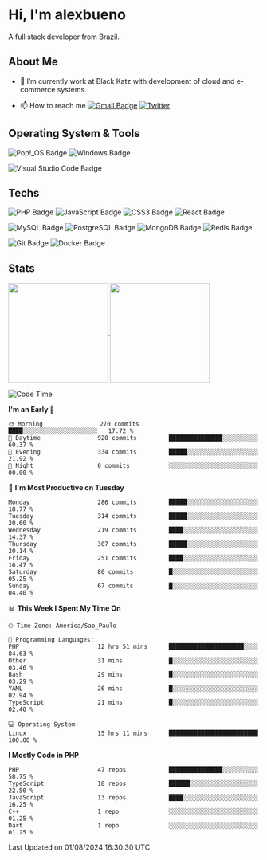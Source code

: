 # Hi, I'm alexbueno

A full stack developer from Brazil.

## About Me

- 🌱 I’m currently work at Black Katz with development of cloud and e-commerce systems.

- 📫 How to reach me [![Gmail Badge](https://img.shields.io/badge/-gmail-c14438?style=for-the-badge&logo=Gmail&logoColor=ffffff)](mailto:alexsandrofbueno@gmail.com) [![Twitter](https://img.shields.io/badge/twitter-1DA1F2.svg?style=for-the-badge&logo=twitter&logoColor=ffffff)](https://twitter.com/Alex_Bueno_7)

## Operating System & Tools

![Pop!_OS Badge](https://img.shields.io/badge/Pop!__OS-48B9C7?logo=popos&logoColor=fff&style=flat)
![Windows Badge](https://img.shields.io/badge/Windows-0078D6?logo=windows&logoColor=fff&style=flat)

![Visual Studio Code Badge](https://img.shields.io/badge/Visual%20Studio%20Code-007ACC?logo=visualstudiocode&logoColor=fff&style=flat)

## Techs

![PHP Badge](https://img.shields.io/badge/PHP-777BB4?logo=php&logoColor=fff&style=flat)
![JavaScript Badge](https://img.shields.io/badge/JavaScript-F7DF1E?logo=javascript&logoColor=000&style=flat)
![CSS3 Badge](https://img.shields.io/badge/CSS3-1572B6?logo=css3&logoColor=fff&style=flat)
![React Badge](https://img.shields.io/badge/React-61DAFB?logo=react&logoColor=000&style=flat)

![MySQL Badge](https://img.shields.io/badge/MySQL-4479A1?logo=mysql&logoColor=fff&style=flat)
![PostgreSQL Badge](https://img.shields.io/badge/PostgreSQL-4169E1?logo=postgresql&logoColor=fff&style=flat)
![MongoDB Badge](https://img.shields.io/badge/MongoDB-47A248?logo=mongodb&logoColor=fff&style=flat)
![Redis Badge](https://img.shields.io/badge/Redis-DC382D?logo=redis&logoColor=fff&style=flat)

![Git Badge](https://img.shields.io/badge/Git-F05032?logo=git&logoColor=fff&style=flat)
![Docker Badge](https://img.shields.io/badge/Docker-2496ED?logo=docker&logoColor=fff&style=flat)


## Stats

<a href="https://github.com/anuraghazra/github-readme-stats">
  <img height=200 align="center" src="https://github-readme-stats.vercel.app/api?username=alexbueno7&theme=dark" />
</a>
<a href="https://github.com/anuraghazra/convoychat">
  <img height=200 align="center" src="https://github-readme-stats.vercel.app/api/top-langs?username=alexbueno7&layout=compact&langs_count=8&card_width=320&theme=dark" />
</a>

<!--START_SECTION:waka-->
![Code Time](http://img.shields.io/badge/Code%20Time-1%2C047%20hrs%2046%20mins-blue)

**I'm an Early 🐤** 

```text
🌞 Morning                270 commits         ████░░░░░░░░░░░░░░░░░░░░░   17.72 % 
🌆 Daytime                920 commits         ███████████████░░░░░░░░░░   60.37 % 
🌃 Evening                334 commits         █████░░░░░░░░░░░░░░░░░░░░   21.92 % 
🌙 Night                  0 commits           ░░░░░░░░░░░░░░░░░░░░░░░░░   00.00 % 
```
📅 **I'm Most Productive on Tuesday** 

```text
Monday                   286 commits         █████░░░░░░░░░░░░░░░░░░░░   18.77 % 
Tuesday                  314 commits         █████░░░░░░░░░░░░░░░░░░░░   20.60 % 
Wednesday                219 commits         ████░░░░░░░░░░░░░░░░░░░░░   14.37 % 
Thursday                 307 commits         █████░░░░░░░░░░░░░░░░░░░░   20.14 % 
Friday                   251 commits         ████░░░░░░░░░░░░░░░░░░░░░   16.47 % 
Saturday                 80 commits          █░░░░░░░░░░░░░░░░░░░░░░░░   05.25 % 
Sunday                   67 commits          █░░░░░░░░░░░░░░░░░░░░░░░░   04.40 % 
```


📊 **This Week I Spent My Time On** 

```text
🕑︎ Time Zone: America/Sao_Paulo

💬 Programming Languages: 
PHP                      12 hrs 51 mins      █████████████████████░░░░   84.63 % 
Other                    31 mins             █░░░░░░░░░░░░░░░░░░░░░░░░   03.46 % 
Bash                     29 mins             █░░░░░░░░░░░░░░░░░░░░░░░░   03.29 % 
YAML                     26 mins             █░░░░░░░░░░░░░░░░░░░░░░░░   02.94 % 
TypeScript               21 mins             █░░░░░░░░░░░░░░░░░░░░░░░░   02.40 % 

💻 Operating System: 
Linux                    15 hrs 11 mins      █████████████████████████   100.00 % 
```

**I Mostly Code in PHP** 

```text
PHP                      47 repos            ███████████████░░░░░░░░░░   58.75 % 
TypeScript               18 repos            ██████░░░░░░░░░░░░░░░░░░░   22.50 % 
JavaScript               13 repos            ████░░░░░░░░░░░░░░░░░░░░░   16.25 % 
C++                      1 repo              ░░░░░░░░░░░░░░░░░░░░░░░░░   01.25 % 
Dart                     1 repo              ░░░░░░░░░░░░░░░░░░░░░░░░░   01.25 % 
```




 Last Updated on 01/08/2024 16:30:30 UTC
<!--END_SECTION:waka-->
